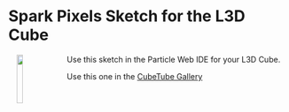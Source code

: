 # Spark Pixels Sketch for the L3D Cube
<img align="left" src="https://github.com/sparcules/Spark_Pixels/blob/master/Pics/l3d_cube.png" width="15%" height="15%" hspace="15" style="float: left">

Use this sketch in the Particle Web IDE for your L3D Cube.

Use this one in the [CubeTube Gallery](http://www.cubetube.org/gallery/newestFirst/2761/)

